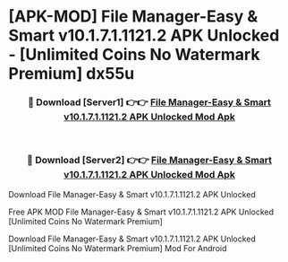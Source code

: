 # [APK-MOD] File Manager-Easy & Smart v10.1.7.1.1121.2 APK Unlocked - [Unlimited Coins No Watermark Premium] dx55u



<div align="center">
<h3>🔴 Download [Server1] 👉👉 <a href="https://momento.my/?title=File_Manager-Easy_&_Smart_v10.1.7.1.1121.2_APK_Unlocked">File Manager-Easy & Smart v10.1.7.1.1121.2 APK Unlocked Mod Apk</a></h3><br>

<h3>🔴 Download [Server2] 👉👉 <a href="https://momento.my/?title=File_Manager-Easy_&_Smart_v10.1.7.1.1121.2_APK_Unlocked">File Manager-Easy & Smart v10.1.7.1.1121.2 APK Unlocked Mod Apk</a></h3>
</div>



Download File Manager-Easy & Smart v10.1.7.1.1121.2 APK Unlocked 

Free APK MOD File Manager-Easy & Smart v10.1.7.1.1121.2 APK Unlocked [Unlimited Coins No Watermark Premium]

Download File Manager-Easy & Smart v10.1.7.1.1121.2 APK Unlocked [Unlimited Coins No Watermark Premium] Mod For Android
